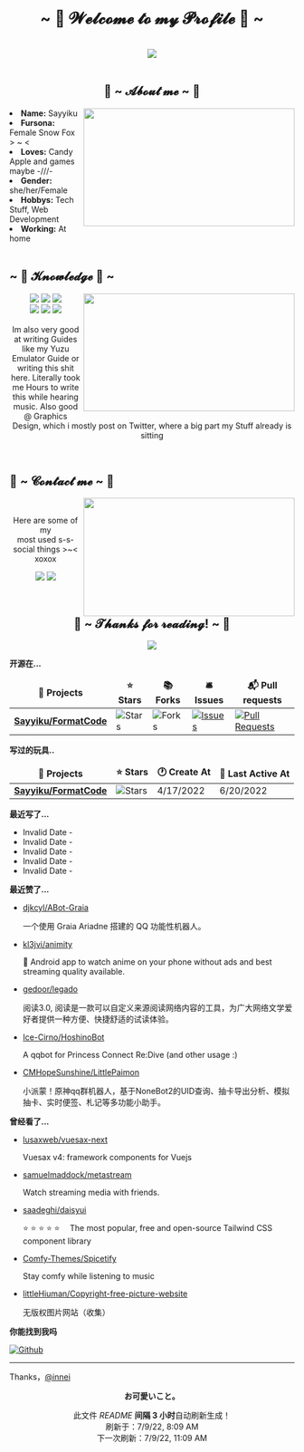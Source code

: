 <!--
 * @Author: Sayyiku
 * @Date: 2022-04-18 19:11:19
 * @LastEditors: Sayyiku
 * @LastEditTime: 2022-04-18 21:41:47
 * @FilePath: \Innei\readme.template.md
 * @Description: 
 * 
 * Copyright (c) 2022 by Sayyiku, All Rights Reserved. 
-->
<body>
<h1 align="center">~ 💖 𝓦𝓮𝓵𝓬𝓸𝓶𝓮 𝓽𝓸 𝓶𝔂 𝓟𝓻𝓸𝓯𝓲𝓵𝓮 💖 ~</h1>
<br>

<div align="center">
<!-- <img src="https://i.imgur.com/jx17oHT.gif"> -->
  <img src ="https://cdn.jsdelivr.net/gh/Sayyiku/image-hosting@master/20211202/c8728b15d7193ce23f241bf86f111ade8baaff36.jpg">
</div>
<br>
<div>
<h2 align="center"> 🦊 ~ 𝓐𝓫𝓸𝓾𝓽 𝓶𝓮 ~ 🦊 </h2>
<!-- <img src="https://64.media.tumblr.com/e1f1c97123ae217eb731500e502e0083/tumblr_n9dxcikmIU1qc9zfzo7_r1_250.gif" align="right"> -->
  <img src="https://cdn.jsdelivr.net/gh/Sayyiku/image-hosting@master/images/20170807094904_xcPrZ.2pkmcuhkwh40.jpeg" align="right" width="373.5px" height="208.5px">
<li>
<b>Name:</b> Sayyiku</li>
<li>
<b>Fursona:</b> Female Snow Fox > ~ <
</li>
<li>
<b>Loves:</b> Candy Apple  and games maybe -///-
</li>
<li>
<b>Gender:</b> she/her/Female
</li>
<li>
<b>Hobbys:</b> Tech Stuff,  Web Development
</li>
<li>
<b>Working:</b> At home
</li>

<br>
<!-- <p><b>     Thanks fow weading this onyee-san<br>
                  verwy cuwute of chu</b></p> -->
</div>
<div>
<h2 align="left">            ~ 📇 𝓚𝓷𝓸𝔀𝓵𝓮𝓭𝓰𝓮 📇 ~</h2>
<p>
<!-- <img src="https://cdn.jsdelivr.net/gh/Sayyiku/image-hosting@master/20211208/20200228053803_rT5ey.460dfalk7to0.gif" align="right"> -->
  <img src="https://i.pinimg.com/originals/8d/4b/77/8d4b77c44b7a68c0fd609411e2c0ec3c.gif" align="right" width="373.5px" height="208.5px">
</div>
<div>
<p align="center"><img src="https://img.shields.io/badge/PS-PhotoShop-orange"/> <img src="https://img.shields.io/badge/JS-JavaScript-blueviolet"/> <img src="https://img.shields.io/badge/-Python-blueviolet"/><br>
 <img src="https://img.shields.io/badge/-JAVA-important"/> <img src="https://img.shields.io/badge/-Vue-success"/> <img src="https://img.shields.io/badge/-Spring-brightgreen"/> <br><br>
Im also very good at writing Guides like my Yuzu Emulator Guide or writing this shit here. Literally took me Hours to write this while hearing music. Also good @ Graphics Design, which i mostly post on Twitter, where a big part my Stuff already is sitting
</p>
<br>
<h2>           📝 ~ 𝓒𝓸𝓷𝓽𝓪𝓬𝓽 𝓶𝓮 ~ 📝</h2>
<img src="https://i.imgur.com/KXx0cCx.gif" align="right" width="373.5px" height="208.5px">
</a>
<br>
<p align="center">Here are some of my <br>
most used s-s-social things >~< xoxox</p>
<p align="center"><a href="https://twitter.com/liricarain" target="_blank"><img src="https://img.shields.io/badge/-Twitter-ff69b4"/></a> 
<a href="https://steamcommunity.com/profiles/76561198985581347/" target="_blank"><img src="https://img.shields.io/badge/-Steam-orange"/>
</a>
</div>
<br>
<div>
<h2 align="center">💖 ~ 𝓣𝓱𝓪𝓷𝓴𝓼 𝓯𝓸𝓻 𝓻𝓮𝓪𝓭𝓲𝓷𝓰! ~ 💖</h2>
<div align="center">
<img src="https://cdn.jsdelivr.net/gh/Sayyiku/image-hosting@master/20211202/c7e3ff262011b14a2d5759c1490b68b36eb27a5c38058-BfU7VM.m2mccvurr74.jpg">
</div>
</div>
</div>
</body>

**开源在...**

<table><thead align=center><tr border: none;><td><b>🎁 Projects</b></td><td><b>⭐ Stars</b></td><td><b>📚 Forks</b></td><td><b>🛎 Issues</b></td><td><b>📬 Pull requests</b></td></tr></thead><tbody><tr><td><a href=https://github.com/Sayyiku/FormatCode><b>Sayyiku/FormatCode</b></a></td><td><img alt=Stars src="https://img.shields.io/github/stars/Sayyiku/FormatCode?style=flat-square&labelColor=343b41"></td><td><img alt=Forks src="https://img.shields.io/github/forks/Sayyiku/FormatCode?style=flat-square&labelColor=343b41"></td><td><a href=https://github.com/Sayyiku/FormatCode/issues target=_blank><img alt=Issues src="https://img.shields.io/github/issues/Sayyiku/FormatCode?style=flat-square&labelColor=343b41"></a></td><td><a href=https://github.com/Sayyiku/FormatCode/pulls target=_blank><img alt="Pull Requests"src="https://img.shields.io/github/issues-pr/Sayyiku/FormatCode?style=flat-square&labelColor=343b41"></a></td></tr></tbody></table>

**写过的玩具..**

<table><thead align=center><tr border: none;><td><b>🎁 Projects</b></td><td><b>⭐ Stars</b></td><td><b>🕐 Create At</b></td><td><b>📅 Last Active At</b></td></tr></thead><tbody><tr><td><a href=https://github.com/Sayyiku/FormatCode target=_blank><b>Sayyiku/FormatCode</b></a></td><td><img alt=Stars src="https://img.shields.io/github/stars/Sayyiku/FormatCode?style=flat-square&labelColor=343b41"></td><td>4/17/2022</td><td>6/20/2022</td></tr></tbody></table>

**最近写了...**

<ul><li><span>Invalid Date - <a href="https://innei.ren//posts/undefined/undefined"></a></span></li><li><span>Invalid Date - <a href="https://innei.ren//posts/undefined/undefined"></a></span></li><li><span>Invalid Date - <a href="https://innei.ren//posts/undefined/undefined"></a></span></li><li><span>Invalid Date - <a href="https://innei.ren//posts/undefined/undefined"></a></span></li><li><span>Invalid Date - <a href="https://innei.ren//posts/undefined/undefined"></a></span></li></ul>

**最近赞了...**

<ul><li><a href=https://github.com/djkcyl/ABot-Graia>djkcyl/ABot-Graia</a><p>一个使用 Graia Ariadne 搭建的 QQ 功能性机器人。</p></li><li><a href=https://github.com/kl3jvi/animity>kl3jvi/animity</a><p>🎦 Android app to watch anime on your phone without ads and best streaming quality available.</p></li><li><a href=https://github.com/gedoor/legado>gedoor/legado</a><p>阅读3.0, 阅读是一款可以自定义来源阅读网络内容的工具，为广大网络文学爱好者提供一种方便、快捷舒适的试读体验。</p></li><li><a href=https://github.com/Ice-Cirno/HoshinoBot>Ice-Cirno/HoshinoBot</a><p>A qqbot for Princess Connect Re:Dive (and other usage :)</p></li><li><a href=https://github.com/CMHopeSunshine/LittlePaimon>CMHopeSunshine/LittlePaimon</a><p>小派蒙！原神qq群机器人，基于NoneBot2的UID查询、抽卡导出分析、模拟抽卡、实时便签、札记等多功能小助手。</p></li></ul>

**曾经看了...**

<ul><li><a href=https://github.com/lusaxweb/vuesax-next>lusaxweb/vuesax-next</a><p>Vuesax v4: framework components for Vuejs</p></li><li><a href=https://github.com/samuelmaddock/metastream>samuelmaddock/metastream</a><p>Watch streaming media with friends.</p></li><li><a href=https://github.com/saadeghi/daisyui>saadeghi/daisyui</a><p>⭐️ ⭐️ ⭐️ ⭐️ ⭐️  The most popular, free and open-source Tailwind CSS component library</p></li><li><a href=https://github.com/Comfy-Themes/Spicetify>Comfy-Themes/Spicetify</a><p>Stay comfy while listening to music</p></li><li><a href=https://github.com/littleHiuman/Copyright-free-picture-website>littleHiuman/Copyright-free-picture-website</a><p>无版权图片网站（收集）</p></li></ul>

**你能找到我吗**

<p><a href="https://github.com/Sayyiku" target="_blank"><img alt="Github" src="https://img.shields.io/badge/GitHub-%2312100E.svg?&style=for-the-badge&logo=Github&logoColor=white" /></a></p>

------------
Thanks，[@innei](https://innei.ren)
<p align=center><strong>お可愛いこと。</strong></p>
<p align=center>此文件 <i>README</i> <b>间隔 3 小时</b>自动刷新生成！<br>刷新于：7/9/22, 8:09 AM<br>下一次刷新：7/9/22, 11:09 AM</p>

